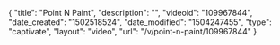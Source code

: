 {
    "title": "Point N Paint",
    "description": "",
    "videoid": "109967844",
    "date_created": "1502518524",
    "date_modified": "1504247455",
    "type": "captivate",
    "layout": "video",
    "url": "\/v\/point-n-paint\/109967844"
}